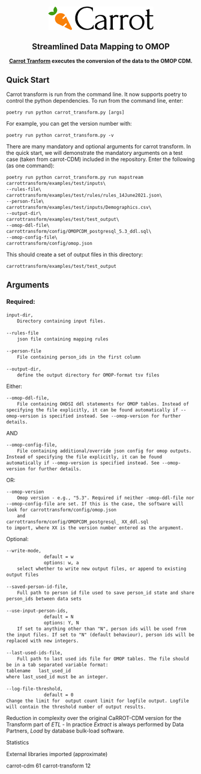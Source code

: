 <p align="center">
  <a href="https://carrot.ac.uk/" target="_blank">
  <picture>
    <source media="(prefers-color-scheme: dark)" srcset="/images/logo-dark.png">
    <img alt="Carrot Logo" src="/images/logo-primary.png" width="280"/>
  </picture>
  </a>
</p>
<div align="center">
  <strong>
  <h2>Streamlined Data Mapping to OMOP</h2>
  <a href="https://carrot.ac.uk/">Carrot Tranform</a> executes the conversion of the data to the OMOP CDM.<br />
  </strong>
</div>

## Quick Start

Carrot transform is run from the command line. It now supports poetry to control the python dependencies. To run from the command line, enter:

```
poetry run python carrot_transform.py [args]
```

For example, you can get the version number with:
```
poetry run python carrot_transform.py -v
```

There are many mandatory and optional arguments for carrot transform. In the quick start, we will demonstrate the mandatory arguments on a test case (taken from carrot-CDM) included in the repository. 
Enter the following (as one command):

``` 
poetry run python carrot_transform.py run mapstream carrottransform/examples/test/inputs\
--rules-file\
carrottransform/examples/test/rules/rules_14June2021.json\
--person-file\
carrottransform/examples/test/inputs/Demographics.csv\
--output-dir\
carrottransform/examples/test/test_output\
--omop-ddl-file\
carrottransform/config/OMOPCDM_postgresql_5.3_ddl.sql\
--omop-config-file\
carrottransform/config/omop.json
```

This should create a set of output files in this directory:
```
carrottransform/examples/test/test_output
```



## Arguments
### Required:

```
input-dir,  
	Directory containing input files.	      

--rules-file  
	json file containing mapping rules

--person-file  
	File containing person_ids in the first column  

--output-dir,  
	define the output directory for OMOP-format tsv files  
```


Either:
```
--omop-ddl-file,  
	File containing OHDSI ddl statements for OMOP tables. Instead of specifying the file explicitly, it can be found automatically if --omop-version is specified instead. See --omop-version for further details.
```

AND
```
--omop-config-file,  
    File containing additional/override json config for omop outputs. Instead of specifying the file explicitly, it can be found automatically if --omop-version is specified instead. See --omop-version for further details.
```

OR:
```
--omop-version
	Omop version - e.g., "5.3". Required if neither -omop-ddl-file nor --omop-config-file are set. If this is the case, the software will look for carrottransform/config/omop.json 
	and 
carrottransform/config/OMOPCDM_postgresql_ XX_ddl.sql
to import, where XX is the version number entered as the argument.
```

Optional:
```
--write-mode,  
              default = w  
              options: w, a  
	select whether to write new output files, or append to existing output files  
	  
--saved-person-id-file,  
	Full path to person id file used to save person_id state and share person_ids between data sets
	  
--use-input-person-ids,    
              default = N
              options: Y, N   
	If set to anything other than "N", person ids will be used from the input files. If set to "N" (default behaviour), person ids will be replaced with new integers.
	  
--last-used-ids-file,  
	Full path to last used ids file for OMOP tables. The file should be in a tab separated variable format: 
tablename	last_used_id 
where last_used_id must be an integer.
	  
--log-file-threshold,    
              default = 0
Change the limit for  output count limit for logfile output. Logfile will contain the threshold number of output results.  
```


Reduction in complexity over the original CaRROT-CDM version for the Transform part of _ETL_ - In practice _Extract_ is always
performed by Data Partners, _Load_ by database bulk-load software.

Statistics

External libraries imported (approximate)

carrot-cdm 61
carrot-transform 12
